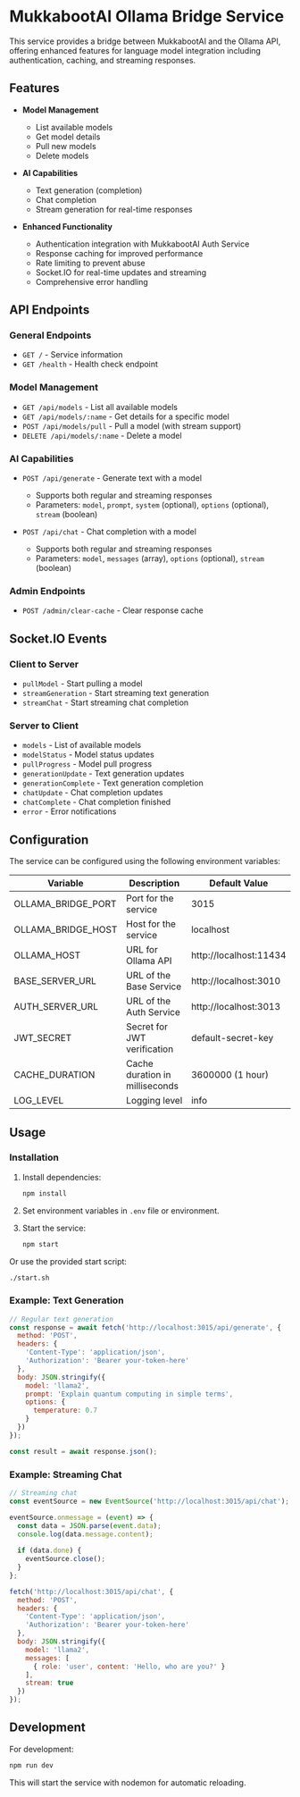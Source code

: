 # MukkabootAI Ollama Bridge Service

This service provides a bridge between MukkabootAI and the Ollama API, offering enhanced features for language model integration including authentication, caching, and streaming responses.

## Features

- **Model Management**
  - List available models
  - Get model details
  - Pull new models
  - Delete models

- **AI Capabilities**
  - Text generation (completion)
  - Chat completion
  - Stream generation for real-time responses

- **Enhanced Functionality**
  - Authentication integration with MukkabootAI Auth Service
  - Response caching for improved performance
  - Rate limiting to prevent abuse
  - Socket.IO for real-time updates and streaming
  - Comprehensive error handling

## API Endpoints

### General Endpoints

- `GET /` - Service information
- `GET /health` - Health check endpoint

### Model Management

- `GET /api/models` - List all available models
- `GET /api/models/:name` - Get details for a specific model
- `POST /api/models/pull` - Pull a model (with stream support)
- `DELETE /api/models/:name` - Delete a model

### AI Capabilities

- `POST /api/generate` - Generate text with a model
  - Supports both regular and streaming responses
  - Parameters: `model`, `prompt`, `system` (optional), `options` (optional), `stream` (boolean)

- `POST /api/chat` - Chat completion with a model
  - Supports both regular and streaming responses
  - Parameters: `model`, `messages` (array), `options` (optional), `stream` (boolean)

### Admin Endpoints

- `POST /admin/clear-cache` - Clear response cache

## Socket.IO Events

### Client to Server

- `pullModel` - Start pulling a model
- `streamGeneration` - Start streaming text generation
- `streamChat` - Start streaming chat completion

### Server to Client

- `models` - List of available models
- `modelStatus` - Model status updates
- `pullProgress` - Model pull progress
- `generationUpdate` - Text generation updates
- `generationComplete` - Text generation completion
- `chatUpdate` - Chat completion updates
- `chatComplete` - Chat completion finished
- `error` - Error notifications

## Configuration

The service can be configured using the following environment variables:

| Variable | Description | Default Value |
|----------|-------------|---------------|
| OLLAMA_BRIDGE_PORT | Port for the service | 3015 |
| OLLAMA_BRIDGE_HOST | Host for the service | localhost |
| OLLAMA_HOST | URL for Ollama API | http://localhost:11434 |
| BASE_SERVER_URL | URL of the Base Service | http://localhost:3010 |
| AUTH_SERVER_URL | URL of the Auth Service | http://localhost:3013 |
| JWT_SECRET | Secret for JWT verification | default-secret-key |
| CACHE_DURATION | Cache duration in milliseconds | 3600000 (1 hour) |
| LOG_LEVEL | Logging level | info |

## Usage

### Installation

1. Install dependencies:
   ```bash
   npm install
   ```

2. Set environment variables in `.env` file or environment.

3. Start the service:
   ```bash
   npm start
   ```

Or use the provided start script:
```bash
./start.sh
```

### Example: Text Generation

```javascript
// Regular text generation
const response = await fetch('http://localhost:3015/api/generate', {
  method: 'POST',
  headers: {
    'Content-Type': 'application/json',
    'Authorization': 'Bearer your-token-here'
  },
  body: JSON.stringify({
    model: 'llama2',
    prompt: 'Explain quantum computing in simple terms',
    options: {
      temperature: 0.7
    }
  })
});

const result = await response.json();
```

### Example: Streaming Chat

```javascript
// Streaming chat
const eventSource = new EventSource('http://localhost:3015/api/chat');

eventSource.onmessage = (event) => {
  const data = JSON.parse(event.data);
  console.log(data.message.content);
  
  if (data.done) {
    eventSource.close();
  }
};

fetch('http://localhost:3015/api/chat', {
  method: 'POST',
  headers: {
    'Content-Type': 'application/json',
    'Authorization': 'Bearer your-token-here'
  },
  body: JSON.stringify({
    model: 'llama2',
    messages: [
      { role: 'user', content: 'Hello, who are you?' }
    ],
    stream: true
  })
});
```

## Development

For development:
```bash
npm run dev
```

This will start the service with nodemon for automatic reloading.
